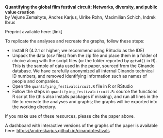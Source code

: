 **Quantifying the global film festival circuit: Networks, diversity, and public value creation**
<br> by Vejune Zemaityte, Andres Karjus, Ulrike Rohn, Maximilian Schich, Indrek Ibrus

Preprint available here: [link]

To replicate the analyses and recreate the graphs, follow these steps:
- Install R (4.2.1 or higher; we recommend using RStudio as the IDE)
- Unpack the data (csv files) from the zip file and place them in a folder of choice along with the script files (or the folder reported by `getwd()` in R). This is the sample of data used in the paper, sourced from the Cinando database. We have carefully anonymized all internal Cinando technical ID numbers, and removed identifying information such as names of people and companies.
- Open the `quantifying_festivalcircuit.R` file in R or RStudio
- Follow the steps in `quantifying_festivalcircuit.R`: source the functions R script file (this also installs packages if missing), and run all lines in the file to recreate the analyses and graphs; the graphs will be exported into the working directory.

If you make use of these resources, please cite the paper above.

A dashboard with interactive versions of the graphs of the paper is available here: https://andreskarjus.github.io/cinandofestivals
